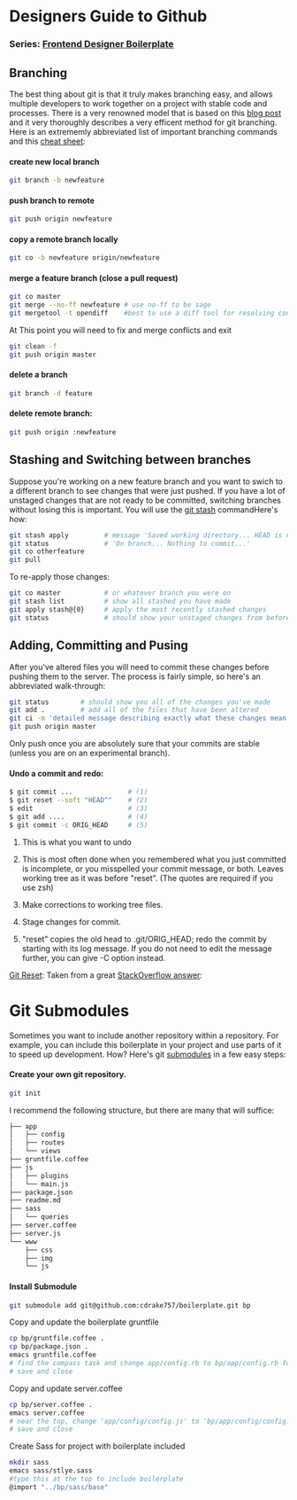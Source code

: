 # Designers Guide to Github
### Series: [Frontend Designer Boilerplate](readme.md)
## Branching
The best thing about git is that it truly makes branching easy, and allows multiple developers to work together on a project with stable code and processes. There is a very renowned model that is based on this [blog post](http://nvie.com/posts/a-successful-git-branching-model/) and it very thoroughly describes a very efficent method for git branching.
Here is an extrememly abbreviated list of important branching commands and this [cheat sheet](http://danielkummer.github.io/git-flow-cheatsheet/):
#### create new local branch
```sh
git branch -b newfeature
```
#### push branch to remote
```sh
git push origin newfeature
```
#### copy a remote branch locally
```sh
git co -b newfeature origin/newfeature
```
####  merge a feature branch (close a pull request)
```sh
git co master
git merge --no-ff newfeature # use no-ff to be sage
git mergetool -t opendiff    #best to use a diff tool for resolving conflicts
```
At This point you will need to fix and merge conflicts and exit

```sh
git clean -f 
git push origin master
```

#### delete a branch
```sh
git branch -d feature
```
#### delete remote branch:
```sh
git push origin :newfeature
```
## Stashing and Switching between branches
Suppose you're working on a new feature branch and you want to swich to a different branch to see changes that were just pushed. If you have a lot of unstaged changes that are not ready to be committed, switching branches without losing this is important. You will use the [git stash](http://git-scm.com/book/en/Git-Tools-Stashing) commandHere's how:
```sh
git stash apply         # message 'Saved working directory... HEAD is now...'
git status              # 'On branch... Nothing to commit...'
git co otherfeature
git pull
```
To re-apply those changes:
```sh
git co master           # or whatever branch you were on
git stash list          # show all stashed you have made
git apply stash@{0}     # apply the most recently stashed changes
git status              # should show your unstaged changes from before
```

## Adding, Committing and Pusing
After you've altered files you will need to commit these changes before pushing them to the server. The process is fairly simple, so here's an abbreviated walk-through:
```sh
git status        # should show you all of the changes you've made
git add .         # add all of the files that have been altered
git ci -m 'detailed message describing exactly what these changes mean'
git push origin master
```
Only push once you are absolutely sure that your commits are stable (unless you are on an experimental branch).
#### Undo a commit and redo:
```sh
$ git commit ...              # (1)
$ git reset --soft "HEAD^"    # (2)
$ edit                        # (3)
$ git add ....                # (4)
$ git commit -c ORIG_HEAD     # (5)
```

1. This is what you want to undo

2. This is most often done when you remembered what you just committed is incomplete, or you misspelled your commit message, or both. Leaves working tree as it was before "reset". (The quotes are required if you use zsh)

3. Make corrections to working tree files.

4. Stage changes for commit.

5. "reset" copies the old head to .git/ORIG_HEAD; redo the commit by starting with its log message. If you do not need to edit the message further, you can give -C option instead.

[Git Reset](http://git-scm.com/docs/git-reset): Taken from a great [StackOverflow answer](http://stackoverflow.com/questions/927358/how-to-undo-the-last-git-commit):

# Git Submodules
Sometimes you want to include another repository within a repository. For example, you can include this boilerplate in your project and use parts of it to speed up development. How? Here's git [submodules](http://git-scm.com/book/en/Git-Tools-Submodules) in a few easy steps:
#### Create your own git repository.
```sh
git init
```
I recommend the following structure, but there are many that will suffice:

```sh
├── app
│   ├── config
│   ├── routes
│   └── views
├── gruntfile.coffee
├── js
│   ├── plugins
│   └── main.js
├── package.json
├── readme.md
├── sass
│   └── queries
├── server.coffee
├── server.js
└── www
    ├── css
    ├── img
    └── js
```
#### Install Submodule
```sh
git submodule add git@github.com:cdrake757/boilerplate.git bp
```
Copy and update the boilerplate gruntfile
```sh
cp bp/gruntfile.coffee .
cp bp/package.json .
emacs gruntfile.coffee
# find the compass task and change app/config.rb to bp/app/config.rb for dev and prod
# save and close
```
Copy and update server.coffee
```sh
cp bp/server.coffee .
emacs server.coffee
# near the top, change 'app/config/config.js' to 'bp/app/config/config.js'
# save and close
```
Create Sass for project with boilerplate included
```sh
mkdir sass
emacs sass/stlye.sass
#type this at the top to include boilerplate
@import "../bp/sass/base"

```




